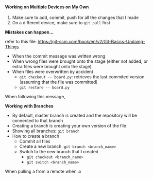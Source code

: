 #### Working on Multiple Devices on My Own

1. Make sure to add, commit, push for all the changes that I made
2. On a different device, make sure to `git pull` first



**Mistakes can happen...**

refer to this file: https://git-scm.com/book/en/v2/Git-Basics-Undoing-Things

- When the commit message was written wrong
- When wrong files were brought onto the stage (either not added, or extra files were brought onto the stage)
- When files were overwritten by accident
  - `git checkout -- board.py`: retrieves the last commited version (assuming that the file was committed)
  - `git restore -- board.py` 

When following this message, 



**Working with Branches**

- By default, master branch is created and the repository will be connected to that branch
- Creating a branch is creating your own version of the file
- Showing all branches: `git branch`
- How to create a branch
  - Commit all files
  - Create a new branch: `git branch <branch_name>`
  - Switch to the new branch that I created
    - `git checkout <branch_name>`
    - `git switch <branch_name>`







When pulling a from a remote when :x

